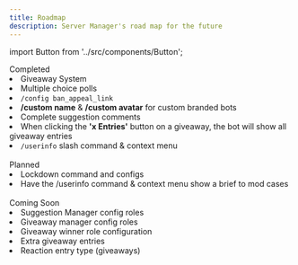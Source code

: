 ```yaml
---
title: Roadmap
description: Server Manager's road map for the future
---
```

import Button from '../src/components/Button';

<div className="roadmap-completed">
  <div className="title">
  Completed
  </div>
  <li>Giveaway System</li>
  <li>Multiple choice polls</li>
  <li><code>/config ban_appeal_link</code></li>
  <li><strong>/custom name</strong> & <strong>/custom avatar</strong> for custom branded bots</li>
  <li>Complete suggestion comments</li>
  <li>When clicking the <strong>'x Entries'</strong> button on a giveaway, the bot will show all giveaway entries</li>
  <li><code>/userinfo</code> slash command & context menu</li>
</div>
<br/>
<div className="roadmap-planned">
  <div className="title">
  Planned
  </div>
  <li>Lockdown command and configs</li>
  <li>Have the <span className="mention">/userinfo</span> command & context menu show a brief to mod cases</li>
</div>
<br/>
<div className="roadmap-coming-soon">
  <div className="title">
  Coming Soon
  </div>
  <li>Suggestion Manager config roles</li>
  <li>Giveaway manager config roles</li>
  <li>Giveaway winner role configuration</li>
  <li>Extra giveaway entries</li>
  <li>Reaction entry type (giveaways)</li>
</div>


